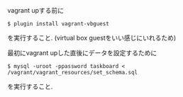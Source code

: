 vagrant upする前に

```
$ plugin install vagrant-vbguest
```

を実行すること. (virtual box guestをいい感じにいれるため)

最初にvagrant upした直後にデータを設定するために

```
$ mysql -uroot -ppassword taskboard < /vagrant/vagrant_resources/set_schema.sql
```

を実行すること.

